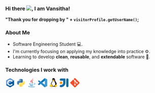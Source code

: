 
### Hi there <img src="https://raw.githubusercontent.com/MartinHeinz/MartinHeinz/master/wave.gif" width="20px">, I am Vansitha! 

**"Thank you for dropping by " + `visitorProfile.getUserName()`;**

### About Me

- Software Engineering Student 💻.
- I'm currently focusing on applying my knowledge into practice ⚙.
- Learning to develop **clean**, **reusable**, and **extendable** software 🔁.

### Technologies I work with

<img src="https://github.com/devicons/devicon/blob/master/icons/c/c-original.svg" width="30px"> <img src="https://github.com/devicons/devicon/blob/master/icons/python/python-original.svg" width="30px"> <img src="https://github.com/devicons/devicon/blob/master/icons/java/java-original.svg" width="30px"> <img src="https://github.com/devicons/devicon/blob/master/icons/vscode/vscode-original.svg" width="30px"> <img src="https://github.com/devicons/devicon/blob/master/icons/linux/linux-original.svg" width="30px"> <img src="https://github.com/devicons/devicon/blob/master/icons/intellij/intellij-original.svg" width="30px"> <img src="https://github.com/devicons/devicon/blob/master/icons/git/git-original.svg" width="30px">
